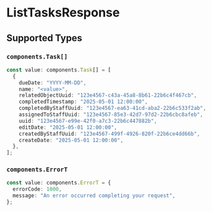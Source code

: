# ListTasksResponse


## Supported Types

### `components.Task[]`

```typescript
const value: components.Task[] = [
  {
    dueDate: "YYYY-MM-DD",
    name: "<value>",
    relatedObjectUuid: "123e4567-c43a-45a8-8b61-22b6c4f467cb",
    completedTimestamp: "2025-05-01 12:00:00",
    completedByStaffUuid: "123e4567-ea63-41cd-aba2-22b6c533f2ab",
    assignedToStaffUuid: "123e4567-85e3-42d7-97d2-22b6cbc8afeb",
    uuid: "123e4567-e99e-42f0-a7c3-22b6c447882b",
    editDate: "2025-05-01 12:00:00",
    createdByStaffUuid: "123e4567-499f-4926-820f-22b6ce4dd66b",
    createDate: "2025-05-01 12:00:00",
  },
];
```

### `components.ErrorT`

```typescript
const value: components.ErrorT = {
  errorCode: 1000,
  message: "An error occurred completing your request",
};
```

